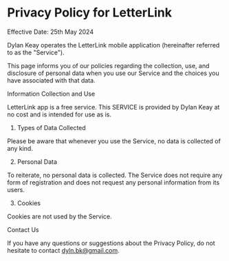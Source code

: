 # Privacy Policy for LetterLink

Effective Date: 25th May 2024

Dylan Keay operates the LetterLink mobile application (hereinafter referred to as the "Service").

This page informs you of our policies regarding the collection, use, and disclosure of personal data when you use our Service and the choices you have associated with that data.

Information Collection and Use

LetterLink app is a free service. This SERVICE is provided by Dylan Keay at no cost and is intended for use as is.

1. Types of Data Collected

Please be aware that whenever you use the Service, no data is collected of any kind.

2. Personal Data

To reiterate, no personal data is collected. The Service does not require any form of registration and does not request any personal information from its users.

3. Cookies

Cookies are not used by the Service.

Contact Us

If you have any questions or suggestions about the Privacy Policy, do not hesitate to contact dyln.bk@gmail.com.
